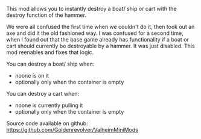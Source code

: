 This mod allows you to instantly destroy a boat/ ship or cart with the destroy function of the hammer.

We were all confused the first time when we couldn't do it, then took out an axe and did it the old fashioned way. I was confused for a second time, when I found out that the base game already has functionality if a boat or cart should currently be destroyable by a hammer. It was just disabled. This mod reenables and fixes that logic.

You can destroy a boat/ ship when:
- noone is on it
- optionally only when the container is empty

You can destroy a cart when:
- noone is currently pulling it
- optionally only when the container is empty


Source code available on github: https://github.com/Goldenrevolver/ValheimMiniMods